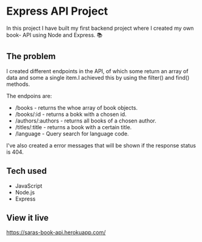 # Express API Project

In  this project I have built my first backend project where I created my own book- API using Node and Express. 📚

## The problem
I created different endpoints in the API, of which some return an array of data and some a single item.I achieved 
this by using the filter() and find() methods.

The endpoins are:
* /books - returns the whoe array of book objects.
* /books/:id - returns a bokk with a chosen id.
* /authors/:authors - returns all books of a chosen author.
* /titles/:title - returns a book with a certain title.
* /language - Query search for language code.

I've also created a error messages that will be shown if the response status is 404.


## Tech used
* JavaScript
* Node.js
* Express

## View it live

https://saras-book-api.herokuapp.com/
